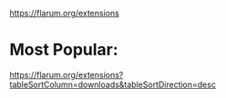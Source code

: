 https://flarum.org/extensions


# Most Popular:
https://flarum.org/extensions?tableSortColumn=downloads&tableSortDirection=desc
